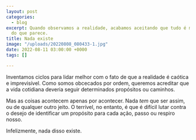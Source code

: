 ```yaml
---
layout: post
categories:
  - blog
excerpt: Quando observamos a realidade, acabamos aceitando que tudo é mais simples
  do que parece.
title: Nada existe
image: "/uploads/20220808_080433-1.jpg"
date: 2022-08-11 03:00:00 +0000
tags: []

---
```

Inventamos ciclos para lidar melhor com o fato de que a realidade é caótica e imprevisível. Como somos obcecados por ordem, queremos acreditar que a vida cotidiana deveria seguir determinados propósitos ou caminhos.

Mas as coisas acontecem apenas por acontecer. Nada _tem_ que ser assim, ou de qualquer outro jeito. O terrível, no entanto, é que é difícil lutar contra o desejo de identificar um propósito para cada ação, passo ou respiro nosso.

Infelizmente, nada disso existe.

